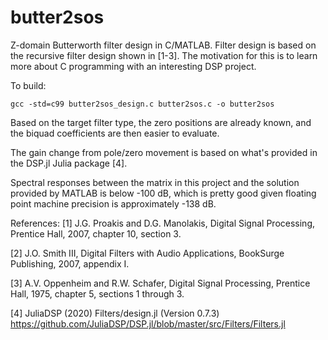 # butter2sos
Z-domain Butterworth filter design in C/MATLAB. Filter design is based
on the recursive filter design shown in \[1-3\]. The motivation for this
is to learn more about C programming with an interesting DSP project.

To build:
```
gcc -std=c99 butter2sos_design.c butter2sos.c -o butter2sos
```

Based on the target filter type, the zero positions are already known,
and the biquad coefficients are then easier to evaluate.

The gain change from pole/zero movement is based on what's provided in
the DSP.jl Julia package \[4\].

Spectral responses between the matrix in this project and the solution
provided by MATLAB is below -100 dB, which is pretty good given 
floating point machine precision is approximately -138 dB.

References:
\[1\] J.G. Proakis and D.G. Manolakis, Digital Signal Processing, Prentice
Hall, 2007, chapter 10, section 3.

\[2\] J.O. Smith III, Digital Filters with Audio Applications, BookSurge
Publishing, 2007, appendix I.

\[3\] A.V. Oppenheim and R.W. Schafer, Digital Signal Processing, Prentice
Hall, 1975, chapter 5, sections 1 through 3.

\[4\] JuliaDSP (2020) Filters/design.jl (Version 0.7.3)
https://github.com/JuliaDSP/DSP.jl/blob/master/src/Filters/Filters.jl
